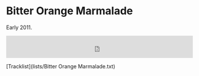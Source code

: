 # Bitter Orange Marmalade

<p>Early 2011.</p>

<iframe width="100%" height="60" src="https://www.mixcloud.com/widget/iframe/?hide_cover=1&amp;mini=1&amp;feed=%2Fpeter-henry5%2Fbitter-orange-marmalade%2F" frameborder="0"></iframe>

[Tracklist](lists/Bitter Orange Marmalade.txt)
